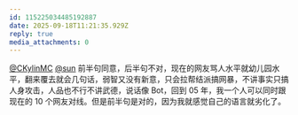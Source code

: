 ```yaml
---
id: 115225034485192887
date: 2025-09-18T11:21:35.929Z
reply: true
media_attachments: 0
---
```


<p><span class="h-card" translate="no"><a href="https://im.ckyl.in/@CKylinMC" class="u-url mention" rel="nofollow noopener" target="_blank">@<span>CKylinMC</span></a></span> <span class="h-card" translate="no"><a href="https://jiong.us/@sun" class="u-url mention" rel="nofollow noopener" target="_blank">@<span>sun</span></a></span> 前半句同意，后半句不对，现在的网友骂人水平就幼儿园水平，翻来覆去就会几句话，弱智又没有新意，只会拉帮结派搞网暴，不讲事实只搞人身攻击，人品也不行不讲武德，说话像 Bot，回到 05 年，我一个人可以同时跟现在的 10 个网友对线。但是前半句是对的，因为我就感觉自己的语言就劣化了。</p>
